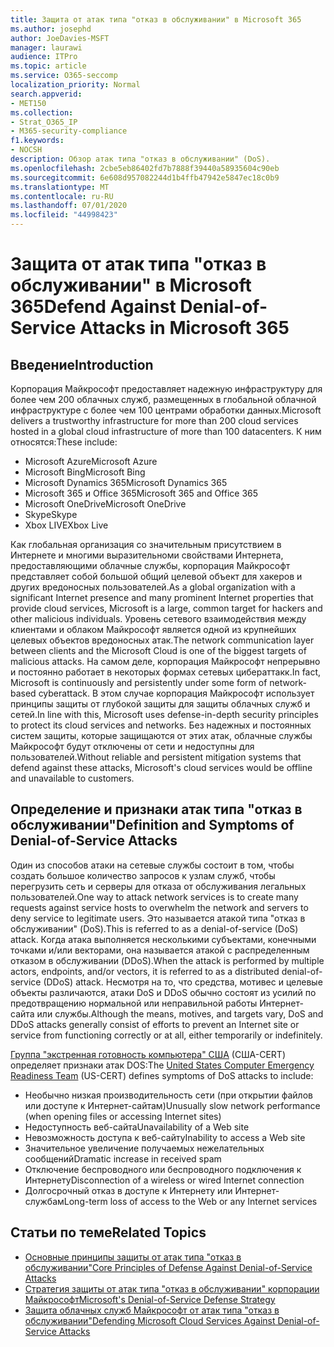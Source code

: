 ```yaml
---
title: Защита от атак типа "отказ в обслуживании" в Microsoft 365
ms.author: josephd
author: JoeDavies-MSFT
manager: laurawi
audience: ITPro
ms.topic: article
ms.service: O365-seccomp
localization_priority: Normal
search.appverid:
- MET150
ms.collection:
- Strat_O365_IP
- M365-security-compliance
f1.keywords:
- NOCSH
description: Обзор атак типа "отказ в обслуживании" (DoS).
ms.openlocfilehash: 2cbe5eb86402fd7b7888f39440a58935604c90eb
ms.sourcegitcommit: 6e608d957082244d1b4ffb47942e5847ec18c0b9
ms.translationtype: MT
ms.contentlocale: ru-RU
ms.lasthandoff: 07/01/2020
ms.locfileid: "44998423"
---
```

# <a name="defend-against-denial-of-service-attacks-in-microsoft-365"></a><span data-ttu-id="5240d-103">Защита от атак типа "отказ в обслуживании" в Microsoft 365</span><span class="sxs-lookup"><span data-stu-id="5240d-103">Defend Against Denial-of-Service Attacks in Microsoft 365</span></span>

## <a name="introduction"></a><span data-ttu-id="5240d-104">Введение</span><span class="sxs-lookup"><span data-stu-id="5240d-104">Introduction</span></span>

<span data-ttu-id="5240d-105">Корпорация Майкрософт предоставляет надежную инфраструктуру для более чем 200 облачных служб, размещенных в глобальной облачной инфраструктуре с более чем 100 центрами обработки данных.</span><span class="sxs-lookup"><span data-stu-id="5240d-105">Microsoft delivers a trustworthy infrastructure for more than 200 cloud services hosted in a global cloud infrastructure of more than 100 datacenters.</span></span> <span data-ttu-id="5240d-106">К ним относятся:</span><span class="sxs-lookup"><span data-stu-id="5240d-106">These include:</span></span>

- <span data-ttu-id="5240d-107">Microsoft Azure</span><span class="sxs-lookup"><span data-stu-id="5240d-107">Microsoft Azure</span></span>
- <span data-ttu-id="5240d-108">Microsoft Bing</span><span class="sxs-lookup"><span data-stu-id="5240d-108">Microsoft Bing</span></span>
- <span data-ttu-id="5240d-109">Microsoft Dynamics 365</span><span class="sxs-lookup"><span data-stu-id="5240d-109">Microsoft Dynamics 365</span></span>
- <span data-ttu-id="5240d-110">Microsoft 365 и Office 365</span><span class="sxs-lookup"><span data-stu-id="5240d-110">Microsoft 365 and Office 365</span></span>
- <span data-ttu-id="5240d-111">Microsoft OneDrive</span><span class="sxs-lookup"><span data-stu-id="5240d-111">Microsoft OneDrive</span></span>
- <span data-ttu-id="5240d-112">Skype</span><span class="sxs-lookup"><span data-stu-id="5240d-112">Skype</span></span>
- <span data-ttu-id="5240d-113">Xbox LIVE</span><span class="sxs-lookup"><span data-stu-id="5240d-113">Xbox Live</span></span>

<span data-ttu-id="5240d-114">Как глобальная организация со значительным присутствием в Интернете и многими выразительноми свойствами Интернета, предоставляющими облачные службы, корпорация Майкрософт представляет собой большой общий целевой объект для хакеров и других вредоносных пользователей.</span><span class="sxs-lookup"><span data-stu-id="5240d-114">As a global organization with a significant Internet presence and many prominent Internet properties that provide cloud services, Microsoft is a large, common target for hackers and other malicious individuals.</span></span> <span data-ttu-id="5240d-115">Уровень сетевого взаимодействия между клиентами и облаком Майкрософт является одной из крупнейших целевых объектов вредоносных атак.</span><span class="sxs-lookup"><span data-stu-id="5240d-115">The network communication layer between clients and the Microsoft Cloud is one of the biggest targets of malicious attacks.</span></span> <span data-ttu-id="5240d-116">На самом деле, корпорация Майкрософт непрерывно и постоянно работает в некоторых формах сетевых цибераттакк.</span><span class="sxs-lookup"><span data-stu-id="5240d-116">In fact, Microsoft is continuously and persistently under some form of network-based cyberattack.</span></span> <span data-ttu-id="5240d-117">В этом случае корпорация Майкрософт использует принципы защиты от глубокой защиты для защиты облачных служб и сетей.</span><span class="sxs-lookup"><span data-stu-id="5240d-117">In line with this, Microsoft uses defense-in-depth security principles to protect its cloud services and networks.</span></span> <span data-ttu-id="5240d-118">Без надежных и постоянных систем защиты, которые защищаются от этих атак, облачные службы Майкрософт будут отключены от сети и недоступны для пользователей.</span><span class="sxs-lookup"><span data-stu-id="5240d-118">Without reliable and persistent mitigation systems that defend against these attacks, Microsoft's cloud services would be offline and unavailable to customers.</span></span>

## <a name="definition-and-symptoms-of-denial-of-service-attacks"></a><span data-ttu-id="5240d-119">Определение и признаки атак типа "отказ в обслуживании"</span><span class="sxs-lookup"><span data-stu-id="5240d-119">Definition and Symptoms of Denial-of-Service Attacks</span></span>

<span data-ttu-id="5240d-120">Один из способов атаки на сетевые службы состоит в том, чтобы создать большое количество запросов к узлам служб, чтобы перегрузить сеть и серверы для отказа от обслуживания легальных пользователей.</span><span class="sxs-lookup"><span data-stu-id="5240d-120">One way to attack network services is to create many requests against service hosts to overwhelm the network and servers to deny service to legitimate users.</span></span> <span data-ttu-id="5240d-121">Это называется атакой типа "отказ в обслуживании" (DoS).</span><span class="sxs-lookup"><span data-stu-id="5240d-121">This is referred to as a denial-of-service (DoS) attack.</span></span> <span data-ttu-id="5240d-122">Когда атака выполняется несколькими субъектами, конечными точками и/или векторами, она называется атакой с распределенным отказом в обслуживании (DDoS).</span><span class="sxs-lookup"><span data-stu-id="5240d-122">When the attack is performed by multiple actors, endpoints, and/or vectors, it is referred to as a distributed denial-of-service (DDoS) attack.</span></span> <span data-ttu-id="5240d-123">Несмотря на то, что средства, мотивес и целевые объекты различаются, атаки DoS и DDoS обычно состоят из усилий по предотвращению нормальной или неправильной работы Интернет-сайта или службы.</span><span class="sxs-lookup"><span data-stu-id="5240d-123">Although the means, motives, and targets vary, DoS and DDoS attacks generally consist of efforts to prevent an Internet site or service from functioning correctly or at all, either temporarily or indefinitely.</span></span>

<span data-ttu-id="5240d-124">[Группа "экстренная готовность компьютера" США](https://www.us-cert.gov/) (США-CERT) определяет признаки атак DOS:</span><span class="sxs-lookup"><span data-stu-id="5240d-124">The [United States Computer Emergency Readiness Team](https://www.us-cert.gov/) (US-CERT) defines symptoms of DoS attacks to include:</span></span>

- <span data-ttu-id="5240d-125">Необычно низкая производительность сети (при открытии файлов или доступе к Интернет-сайтам)</span><span class="sxs-lookup"><span data-stu-id="5240d-125">Unusually slow network performance (when opening files or accessing Internet sites)</span></span>
- <span data-ttu-id="5240d-126">Недоступность веб-сайта</span><span class="sxs-lookup"><span data-stu-id="5240d-126">Unavailability of a Web site</span></span>
- <span data-ttu-id="5240d-127">Невозможность доступа к веб-сайту</span><span class="sxs-lookup"><span data-stu-id="5240d-127">Inability to access a Web site</span></span>
- <span data-ttu-id="5240d-128">Значительное увеличение получаемых нежелательных сообщений</span><span class="sxs-lookup"><span data-stu-id="5240d-128">Dramatic increase in received spam</span></span>
- <span data-ttu-id="5240d-129">Отключение беспроводного или беспроводного подключения к Интернету</span><span class="sxs-lookup"><span data-stu-id="5240d-129">Disconnection of a wireless or wired Internet connection</span></span>
- <span data-ttu-id="5240d-130">Долгосрочный отказ в доступе к Интернету или Интернет-службам</span><span class="sxs-lookup"><span data-stu-id="5240d-130">Long-term loss of access to the Web or any Internet services</span></span>

## <a name="related-topics"></a><span data-ttu-id="5240d-131">Статьи по теме</span><span class="sxs-lookup"><span data-stu-id="5240d-131">Related Topics</span></span>

- [<span data-ttu-id="5240d-132">Основные принципы защиты от атак типа "отказ в обслуживании"</span><span class="sxs-lookup"><span data-stu-id="5240d-132">Core Principles of Defense Against Denial-of-Service Attacks</span></span>](office-365-core-principles-of-defense-against-dos-attacks.md)
- [<span data-ttu-id="5240d-133">Стратегия защиты от атак типа "отказ в обслуживании" корпорации Майкрософт</span><span class="sxs-lookup"><span data-stu-id="5240d-133">Microsoft's Denial-of-Service Defense Strategy</span></span>](office-365-microsoft-dos-defense-strategy.md)
- [<span data-ttu-id="5240d-134">Защита облачных служб Майкрософт от атак типа "отказ в обслуживании"</span><span class="sxs-lookup"><span data-stu-id="5240d-134">Defending Microsoft Cloud Services Against Denial-of-Service Attacks</span></span>](office-365-defending-cloud-services-against-dos-attacks.md)
